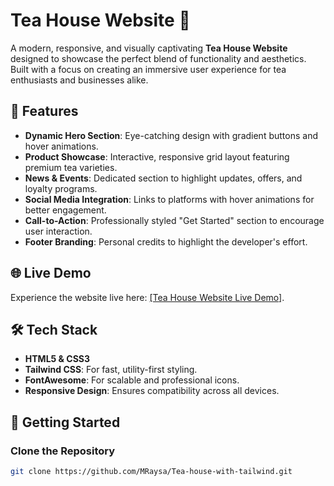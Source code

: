 # Tea House Website 🌱

A modern, responsive, and visually captivating **Tea House Website** designed to showcase the perfect blend of functionality and aesthetics. Built with a focus on creating an immersive user experience for tea enthusiasts and businesses alike.

## 🌟 Features

- **Dynamic Hero Section**: Eye-catching design with gradient buttons and hover animations.
- **Product Showcase**: Interactive, responsive grid layout featuring premium tea varieties.
- **News & Events**: Dedicated section to highlight updates, offers, and loyalty programs.
- **Social Media Integration**: Links to platforms with hover animations for better engagement.
- **Call-to-Action**: Professionally styled "Get Started" section to encourage user interaction.
- **Footer Branding**: Personal credits to highlight the developer's effort.

## 🌐 Live Demo

Experience the website live here: [[Tea House Website Live Demo]](https://mraysa.github.io/Tea-House-Website/).

## 🛠️ Tech Stack

- **HTML5 & CSS3**
- **Tailwind CSS**: For fast, utility-first styling.
- **FontAwesome**: For scalable and professional icons.
- **Responsive Design**: Ensures compatibility across all devices.

## 🚀 Getting Started

### Clone the Repository
```bash
git clone https://github.com/MRaysa/Tea-house-with-tailwind.git
